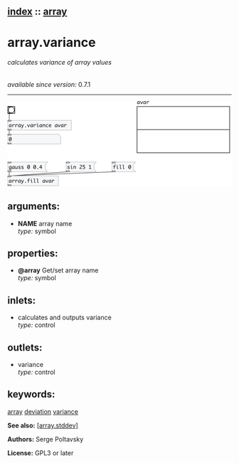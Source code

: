 [index](index.html) :: [array](category_array.html)
---

# array.variance

###### calculates variance of array values

*available since version:* 0.7.1

---




[![example](../examples/img/array.variance.jpg)](../examples/pd/array.variance.pd)



## arguments:

* **NAME**
array name<br>
_type:_ symbol<br>





## properties:

* **@array** 
Get/set array name<br>
_type:_ symbol<br>



## inlets:

* calculates and outputs variance<br>
_type:_ control



## outlets:

* variance<br>
_type:_ control



## keywords:

[array](keywords/array.html)
[deviation](keywords/deviation.html)
[variance](keywords/variance.html)



**See also:**
[\[array.stddev\]](array.stddev.html)




**Authors:** Serge Poltavsky




**License:** GPL3 or later





